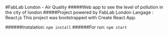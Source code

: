 #FabLab London - Air Quality
#####Web app to see the level of pollution in the city of london
#####Project powered by FabLab London
Langage : React.js
This project was bootstrapped with Create React App.


######Instalation:
```npm install```
######For run:
```npm start```